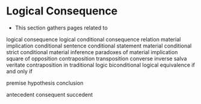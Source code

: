 # Logical Consequence

* This section gathers pages related to

logical consequence
logical conditional
consequence relation
material implication
conditional sentence
conditional statement
material conditional
strict conditional
material inference
paradoxes of material implication
square of opposition
contraposition
transposition
converse
inverse
salva veritate
contraposition in traditional logic
biconditional
logical equivalence
if and only if

premise
hypothesis
conclusion

antecedent
consequent
succedent
